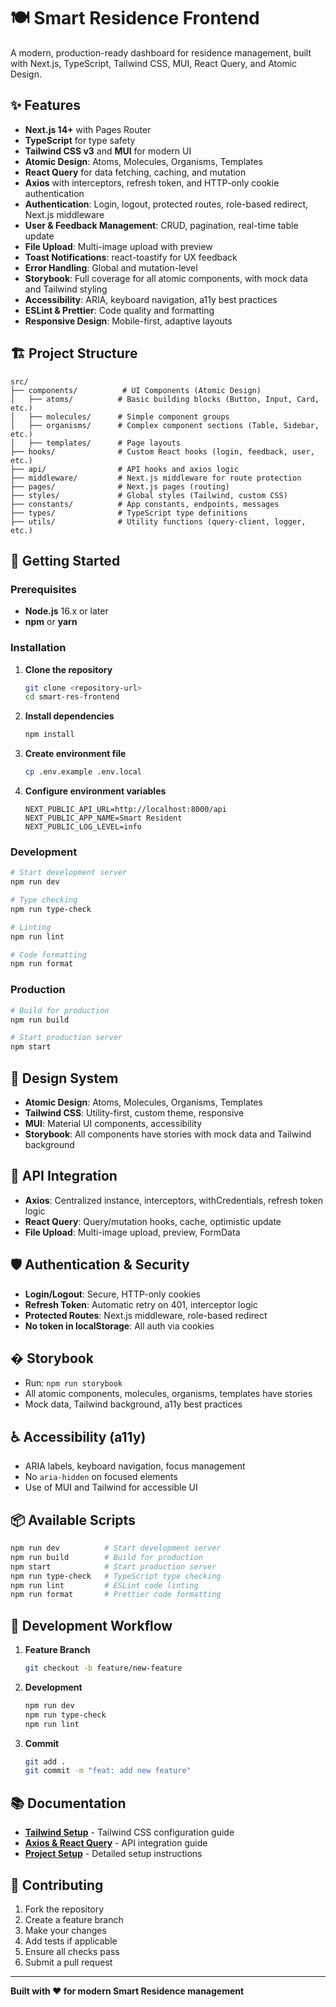 # 🍽️ Smart Residence Frontend

A modern, production-ready dashboard for residence management, built with Next.js, TypeScript, Tailwind CSS, MUI, React Query, and Atomic Design.

## ✨ Features

- **Next.js 14+** with Pages Router
- **TypeScript** for type safety
- **Tailwind CSS v3** and **MUI** for modern UI
- **Atomic Design**: Atoms, Molecules, Organisms, Templates
- **React Query** for data fetching, caching, and mutation
- **Axios** with interceptors, refresh token, and HTTP-only cookie authentication
- **Authentication**: Login, logout, protected routes, role-based redirect, Next.js middleware
- **User & Feedback Management**: CRUD, pagination, real-time table update
- **File Upload**: Multi-image upload with preview
- **Toast Notifications**: react-toastify for UX feedback
- **Error Handling**: Global and mutation-level
- **Storybook**: Full coverage for all atomic components, with mock data and Tailwind styling
- **Accessibility**: ARIA, keyboard navigation, a11y best practices
- **ESLint & Prettier**: Code quality and formatting
- **Responsive Design**: Mobile-first, adaptive layouts

## 🏗️ Project Structure

```
src/
├── components/          # UI Components (Atomic Design)
│   ├── atoms/          # Basic building blocks (Button, Input, Card, etc.)
│   ├── molecules/      # Simple component groups
│   ├── organisms/      # Complex component sections (Table, Sidebar, etc.)
│   ├── templates/      # Page layouts
├── hooks/              # Custom React hooks (login, feedback, user, etc.)
├── api/                # API hooks and axios logic
├── middleware/         # Next.js middleware for route protection
├── pages/              # Next.js pages (routing)
├── styles/             # Global styles (Tailwind, custom CSS)
├── constants/          # App constants, endpoints, messages
├── types/              # TypeScript type definitions
├── utils/              # Utility functions (query-client, logger, etc.)
```

## 🚀 Getting Started

### Prerequisites

- **Node.js** 16.x or later
- **npm** or **yarn**

### Installation

1. **Clone the repository**

   ```bash
   git clone <repository-url>
   cd smart-res-frontend
   ```

2. **Install dependencies**

   ```bash
   npm install
   ```

3. **Create environment file**

   ```bash
   cp .env.example .env.local
   ```

4. **Configure environment variables**
   ```env
   NEXT_PUBLIC_API_URL=http://localhost:8000/api
   NEXT_PUBLIC_APP_NAME=Smart Resident
   NEXT_PUBLIC_LOG_LEVEL=info
   ```

### Development

```bash
# Start development server
npm run dev

# Type checking
npm run type-check

# Linting
npm run lint

# Code formatting
npm run format
```

### Production

```bash
# Build for production
npm run build

# Start production server
npm start
```

## 🎨 Design System

- **Atomic Design**: Atoms, Molecules, Organisms, Templates
- **Tailwind CSS**: Utility-first, custom theme, responsive
- **MUI**: Material UI components, accessibility
- **Storybook**: All components have stories with mock data and Tailwind background

## 🔧 API Integration

- **Axios**: Centralized instance, interceptors, withCredentials, refresh token logic
- **React Query**: Query/mutation hooks, cache, optimistic update
- **File Upload**: Multi-image upload, preview, FormData

## 🛡️ Authentication & Security

- **Login/Logout**: Secure, HTTP-only cookies
- **Refresh Token**: Automatic retry on 401, interceptor logic
- **Protected Routes**: Next.js middleware, role-based redirect
- **No token in localStorage**: All auth via cookies

## � Storybook

- Run: `npm run storybook`
- All atomic components, molecules, organisms, templates have stories
- Mock data, Tailwind background, a11y best practices

## ♿ Accessibility (a11y)

- ARIA labels, keyboard navigation, focus management
- No `aria-hidden` on focused elements
- Use of MUI and Tailwind for accessible UI

## 📦 Available Scripts

```bash
npm run dev          # Start development server
npm run build        # Build for production
npm start            # Start production server
npm run type-check   # TypeScript type checking
npm run lint         # ESLint code linting
npm run format       # Prettier code formatting
```

## 🔄 Development Workflow

1. **Feature Branch**

   ```bash
   git checkout -b feature/new-feature
   ```

2. **Development**

   ```bash
   npm run dev
   npm run type-check
   npm run lint
   ```

3. **Commit**
   ```bash
   git add .
   git commit -m "feat: add new feature"
   ```

## 📚 Documentation

- **[Tailwind Setup](./TAILWIND-SETUP.md)** - Tailwind CSS configuration guide
- **[Axios & React Query](./AXIOS-REACT-QUERY.md)** - API integration guide
- **[Project Setup](./SETUP.md)** - Detailed setup instructions

## 🤝 Contributing

1. Fork the repository
2. Create a feature branch
3. Make your changes
4. Add tests if applicable
5. Ensure all checks pass
6. Submit a pull request

---

**Built with ❤️ for modern Smart Residence management**
